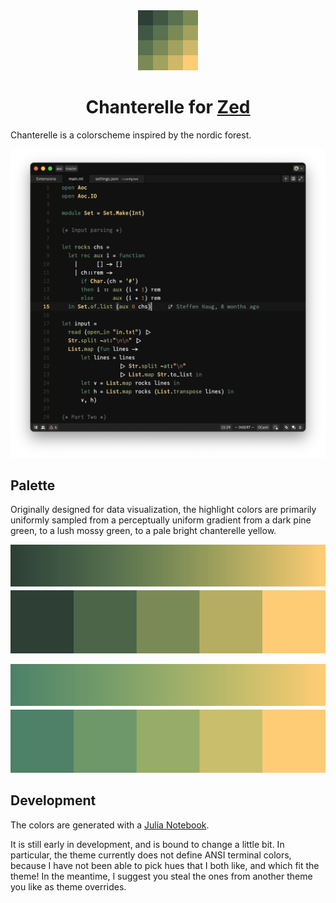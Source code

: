 <div align="center">
    <img src="https://raw.githubusercontent.com/steffenhaug/Chanterelle/main/assets/chanterelle.png" width="96" alt="Logo"/><br/>
    <h1>Chanterelle for <a href="https://github.com/zed-industries/zed">Zed</a></h1>
</div>

Chanterelle is a colorscheme inspired by the nordic forest.

<p align="center">
<img src="https://raw.githubusercontent.com/steffenhaug/Chanterelle/main/assets/preview.png" width="512" alt="Zed Colorscheme Preview"/>
</p>

## Palette
Originally designed for data visualization, the highlight colors are
primarily uniformly sampled from a perceptually uniform gradient from a dark pine green,
to a lush mossy green,
to a pale bright chanterelle yellow.

<p align="center">
<img src="https://raw.githubusercontent.com/steffenhaug/Chanterelle/main/assets/gradient.svg" width="512" alt="Gradient"/>
<img src="https://raw.githubusercontent.com/steffenhaug/Chanterelle/main/assets/discretegradient.svg" width="512" alt="Discrete Gradient"/>
</p>

<p align="center">
<img src="https://raw.githubusercontent.com/steffenhaug/Chanterelle/main/assets/gradient_isoluminant.svg" width="512" alt="Gradient"/>
<img src="https://raw.githubusercontent.com/steffenhaug/Chanterelle/main/assets/discretegradient_isoluminant.svg" width="512" alt="Discrete Gradient"/>
</p>

## Development
The colors are generated with a [Julia Notebook](https://github.com/steffenhaug/Chanterelle).

It is still early in development, and is bound to change a little bit.
In particular, the theme currently does not define ANSI terminal colors,
because I have not been able to pick hues that I both like, and which fit the theme!
In the meantime, I suggest you steal the ones from another theme you like
as theme overrides.

